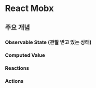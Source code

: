 # React Mobx

## 주요 개념

### Observable State (관찰 받고 있는 상태)

### Computed Value

### Reactions

### Actions
